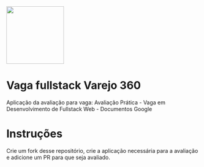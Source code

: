 <img width="150" src="https://i.ibb.co/m0xnbYR/logo-nome.png">

# Vaga fullstack Varejo 360
Aplicação da avaliação para vaga: Avaliação Prática - Vaga em Desenvolvimento de Fullstack Web - Documentos Google

# Instruções

Crie um fork desse repositório, crie a aplicação necessária para a avaliação e adicione um PR para que seja avaliado.
